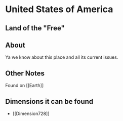 # United States of America
## Land of the "Free"

## About
Ya we know about this place and all its current issues.

## Other Notes
Found on [[Earth]]

## Dimensions it can be found
- [[Dimension728]]